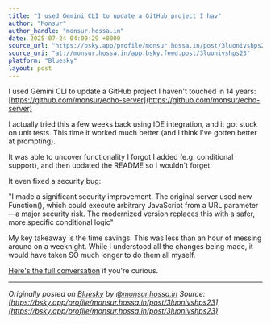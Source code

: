 ```yaml
---
title: "I used Gemini CLI to update a GitHub project I hav"
author: "Monsur"
author_handle: "monsur.hossa.in"
date: 2025-07-24 04:00:29 +0000
source_url: "https://bsky.app/profile/monsur.hossa.in/post/3luonivshps23"
source_uri: "at://monsur.hossa.in/app.bsky.feed.post/3luonivshps23"
platform: "Bluesky"
layout: post
---
```


I used Gemini CLI to update a GitHub project I haven't touched in 14 years: [https://github.com/monsur/echo-server](https://github.com/monsur/echo-server)

I actually tried this a few weeks back using IDE integration, and it got stuck on unit tests. This time it worked much better (and I think I've gotten better at prompting).

It was able to uncover functionality I forgot I added (e.g. conditional support), and then updated the README so I wouldn't forget.

It even fixed a security bug:

"I made a significant security improvement. The original server used new Function(), which could execute arbitrary JavaScript from a URL parameter—a major security risk. The modernized version replaces this with a safer, more specific conditional logic"

My key takeaway is the time savings. This was less than an hour of messing around on a weeknight. While I understood all the changes being made, it would have taken SO much longer to do them all myself.

[Here's the full conversation](https://docs.google.com/document/d/1MeCSzXR5MmUbBjG0wXhlj9y7V9zj7QgYHAjfLY35wCU/edit?usp=sharing) if you're curious.

<!--more-->

---

*Originally posted on [Bluesky](https://bsky.app/profile/monsur.hossa.in/post/3luonivshps23) by [@monsur.hossa.in](https://bsky.app/profile/monsur.hossa.in)*
*Source: [https://bsky.app/profile/monsur.hossa.in/post/3luonivshps23](https://bsky.app/profile/monsur.hossa.in/post/3luonivshps23)*
